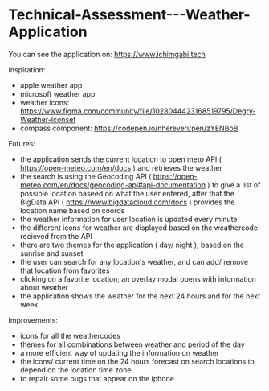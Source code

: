 # Technical-Assessment---Weather-Application

You can see the application on: https://www.ichimgabi.tech

Inspiration: 
  - apple weather app
  - microsoft weather app
  - weather icons: https://www.figma.com/community/file/1028044423168519795/Degry-Weather-Iconset
  - compass component: https://codepen.io/nhereveri/pen/zYENBoB

Futures:
  - the application sends the current location to open meto API ( https://open-meteo.com/en/docs ) and retrieves the weather
  - the search is using the Geocoding API ( https://open-meteo.com/en/docs/geocoding-api#api-documentation ) to give a list of possible location baseed on what the user entered, after that the BigData API ( https://www.bigdatacloud.com/docs ) provides the location name based on coords
  - the weather information for user location is updated every minute
  - the different icons for weather are displayed based on the weathercode recieved from the API
  - there are two themes for the application ( day/ night ), based on the sunrise and sunset
  - the user can search for any location's weather, and can add/ remove that location from favorites
  - clicking on a favorite location, an overlay modal opens with information about weather
  - the application shows the weather for the next 24 hours and for the next week

Improvements:
  - icons for all the weathercodes
  - themes for all combinations between weather and period of the day
  - a more efficient way of updating the information on weather
  - the icons/ current time on the 24 hours forecast on search locations to depend on the location time zone
  - to repair some bugs that appear on the iphone  
